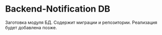 # Backend-Notification DB

Заготовка модуля БД. Содержит миграции и репозитории. Реализация будет добавлена позже.
